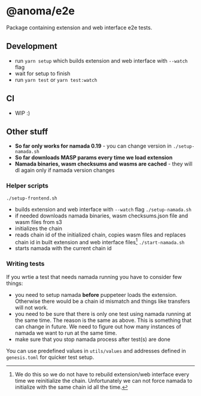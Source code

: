 # @anoma/e2e
Package containing extension and web interface e2e tests.

## Development
- run `yarn setup` which builds extension and web interface with `--watch` flag
- wait for setup to finish
- run `yarn test` or `yarn test:watch`

## CI
- WIP :)

## Other stuff
- **So far only works for namada 0.19** - you can change version in `./setup-namada.sh`
- **So far downloads MASP params every time we load extension**
- **Namada binaries, wasm checksums and wasms are cached** - they will dl again only if namada version changes

### Helper scripts
`./setup-frontend.sh`
  - builds extension and web interface with `--watch` flag
`./setup-namada.sh`
  - if needed downloads namada binaries, wasm checksums.json file and wasm files from s3
  - initializes the chain
  - reads chain id of the initialized chain, copies wasm files and replaces chain id in built extension and web interface files[^1]
`./start-namada.sh`
  - starts namada with the current chain id 

### Writing tests
If you wrtie a test that needs namada running you have to consider few things:
- you need to setup namada **before** puppeteer loads the extension. Otherwise there would be a chain id mismatch and things like transfers will not work. 
- you need to be sure that there is only one test using namada running at the same time. The reason is the same as above. This is something that can change in future. We need to figure out how many instances of namada we want to run at the same time.
- make sure that you stop namada process after test(s) are done

You can use predefined values in `utils/values` and addresses defined in `genesis.toml` for quicker test setup.


[^1]: We do this so we do not have to rebuild extension/web interface every time we reinitialize the chain. Unfortunately we can not force namada to initialize with the same chain id all the time.

